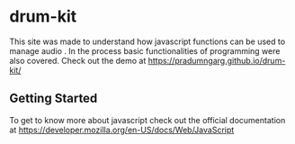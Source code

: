 # drum-kit

This site was made to understand how javascript functions can be used to manage audio . In the process basic functionalities of programming were also covered.
Check out the demo at https://pradumngarg.github.io/drum-kit/

## Getting Started

To get to know more about javascript check out the official documentation at https://developer.mozilla.org/en-US/docs/Web/JavaScript
